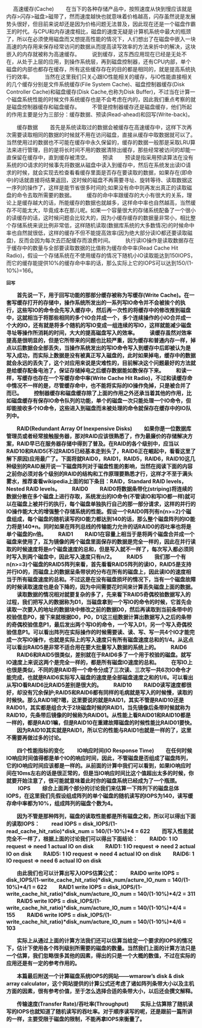　  高速缓存(Cache)
　　在当下的各种存储产品中，按照速度从快到慢应该就是内存>闪存>磁盘>磁带了，然而速度越快也就意味着价格越高，闪存虽然说是发展势头很好，但目前来说却还是因为价格问题无法普及，因此现在还是一个磁盘作霸王的时代。与CPU和内存速度相比，磁盘的速度无疑是计算机系统中最大的瓶颈了，所以在必须使用磁盘而又想提高性能的情况下，人们想出了在磁盘中嵌入一块高速的内存用来保存经常访问的数据从而提高读写效率的方法来折中的解决，这块嵌入的内存就被称为高速缓存。
　　说到缓存，这东西应用现在已经是无处不在，从处于上层的应用，到操作系统层，再到磁盘控制器，还有CPU内部，单个磁盘的内部也都存在缓存，所有这些缓存存在的目的都是相同的，就是提高系统执行的效率。
　　当然在这里我们只关心跟IO性能相关的缓存，与IO性能直接相关的几个缓存分别是文件系统缓存(File System Cache)、磁盘控制器缓存(Disk Controller Cache)和磁盘缓存(Disk Cache,也称为Disk Buffer)，不过当在计算一个磁盘系统性能的时候文件系统缓存也是不会考虑在内的，因此我们重点考察的就是磁盘控制器缓存和磁盘缓存。
　　不管是控制器缓存还是磁盘缓存，他们所起的作用主要是分为三部分：缓存数据、预读(Read-ahead)和回写(Write-back)。

　　缓存数据
　　首先是系统读取过的数据会被缓存在高速缓存中，这样下次再次需要读取相同的数据的时候就不用在访问磁盘，直接从缓存中取数据就可以了。当然使用过的数据也不可能在缓存中永久保留的，缓存的数据一般那是采取LRU算法来进行管理，目的是将长时间不用的数据清除出缓存，那些经常被访问的却能一直保留在缓存中，直到缓存被清空。
　　预读
　　预读是指采用预读算法在没有系统的IO请求的时候事先将数据从磁盘中读入到缓存中，然后在系统发出读IO请求的时候，就会实现去检查看看缓存里面是否存在要读取的数据，如果存在(即命中)的话就直接将结果返回，这时候的磁盘不再需要寻址、旋转等待、读取数据这一序列的操作了，这样是能节省很多时间的;如果没有命中则再发出真正的读取磁盘的命令去取所需要的数据。
　　缓存的命中率跟缓存的大小有很大的关系，理论上是缓存越大的话，所能缓存的数据也就越多，这样命中率也自然越高，当然缓存不可能太大，毕竟成本在那儿呢。如果一个容量很大的存储系统配备了一个很小的读缓存的话，这时候问题会比较大的，因为小缓存缓存的数据量非常小，相比整个存储系统来说比例非常低，这样随机读取(数据库系统的大多数情况)的时候命中率也自然就很低，这样的缓存不但不能提高效率(因为绝大部分读IO都还要读取磁盘)，反而会因为每次去匹配缓存而浪费时间。
　　执行读IO操作是读取数据存在于缓存中的数量与全部要读取数据的比值称为缓存命中率(Read Cache Hit Radio)，假设一个存储系统在不使用缓存的情况下随机小IO读取能达到150IOPS，而它的缓存能提供10%的缓存命中率的话，那么实际上它的IOPS可以达到150/(1-10%)=166。
　　
    <B>
    
    回写
　　首先说一下，用于回写功能的那部分缓存被称为写缓存(Write Cache)。在一套写缓存打开的存储中，操作系统所发出的一系列写IO命令并不会被挨个的执行，这些写IO的命令会先写入缓存中，然后再一次性的将缓存中的修改推到磁盘中，这就相当于将那些相同的多个IO合并成一个，多个连续操作的小IO合并成一个大的IO，还有就是将多个随机的写IO变成一组连续的写IO，这样就能减少磁盘寻址等操作所消耗的时间，大大的提高磁盘写入的效率。
　　读缓存虽然对效率提高是很明显的，但是它所带来的问题也比较严重，因为缓存和普通内存一样，掉点以后数据会全部丢失，当操作系统发出的写IO命令写入到缓存中后即被认为是写入成功，而实际上数据是没有被真正写入磁盘的，此时如果掉电，缓存中的数据就会永远的丢失了，这个对应用来说是灾难性的，目前解决这个问题最好的方法就是给缓存配备电池了，保证存储掉电之后缓存数据能如数保存下来。
　　和读一样，写缓存也存在一个写缓存命中率(Write Cache Hit Radio)，不过和读缓存命中情况不一样的是，尽管缓存命中，也不能将实际的IO操作免掉，只是被合并了而已。
　　控制器缓存和磁盘缓存除了上面的作用之外还承当着其他的作用，比如磁盘缓存有保存IO命令队列的功能，单个的磁盘一次只能处理一个IO命令，但却能接收多个IO命令，这些进入到磁盘而未被处理的命令就保存在缓存中的IO队列中。


　　RAID(Redundant Array Of Inexpensive Disks)
　　如果你是一位数据库管理员或者经常接触服务器，那对RAID应该很熟悉了，作为最廉价的存储解决方案，RAID早已在服务器存储中得到了普及。在RAID的各个级别中，应当以RAID10和RAID5(不过RAID5已经基本走到头了，RAID6正在崛起中，看看这里了解下原因)应用最广了。下面将就RAID0，RAID1，RAID5，RAID6，RAID10这几种级别的RAID展开说一下磁盘阵列对于磁盘性能的影响，当然在阅读下面的内容之前你必须对各个级别的RAID的结构和工作原理要熟悉才行，这样才不至于满头雾水，推荐查看wikipedia上面的如下条目：RAID，Standard RAID levels，Nested RAID levels。
　　RAID0
　　RAID0将数据条带化(striping)将连续的数据分散在多个磁盘上进行存取，系统发出的IO命令(不管读IO和写IO都一样)就可以在磁盘上被并行的执行，每个磁盘单独执行自己的那一部分请求，这样的并行的IO操作能大大的增强整个存储系统的性能。假设一个RAID0阵列有n(n>=2)个磁盘组成，每个磁盘的随机读写的IO能力都达到140的话，那么整个磁盘阵列的IO能力将是140*n。同时如果在阵列总线的传输能力允许的话RAID0的吞吐率也将是单个磁盘的n倍。
　　RAID1
　　RAID1在容量上相当于是将两个磁盘合并成一个磁盘来使用了，互为镜像的两个磁盘里面保存的数据是完全一样的，因此在并行读取的时候速度将是n个磁盘速度的总和，但是写入就不一样了，每次写入都必须同时写入到两个磁盘中，因此写入速度只有n/2。
　　RAID5
　　我们那一个有n(n>=3)个磁盘的RAID5阵列来看，首先看看RAID5阵列的读IO，RAID5是支持并行IO的，而磁盘上的数据呈条带状的分布在所有的磁盘上，因此读IO的速度相当于所有磁盘速度的总和。不过这是在没有磁盘损坏的情况下，当有一个磁盘故障的时候读取速度也是会下降的，因为中间需要花时间来计算丢失磁盘上面的数据。
　　读取数据的情况相对就要复杂的多了，先来看下RAID5奇偶校验数据写入的过程，我们把写入的数据称为D1，当磁盘拿到一个写IO的命令的时候，它首先会读取一次要入的地址的数据块中修改之前的数据D0，然后再读取到当前条带中的校验信息P0，接下来就根据D0，P0，D1这三组数据计算出数据写入之后的条带的奇偶校验信息P1，最后发出两个写IO的命令，一个写入D1，另一个写入奇偶校验信息P1。可以看出阵列在实际操作的时候需要读、读、写、写一共4个IO才能完成一次写IO操作，也就是实际上的写入速度只有所有磁盘速度总和的1/4。从这点可以看出RAID5是非常不适合用在要大批量写入数据的系统上的。
　　RAID6
　　RAID6和RAID5很类似，差别就在于RAID6多了一个用于校验的磁盘。就写IO速度上来说这两个是完全一样的，都是所有磁盘IO速度的总和。
　　在写IO上也很是类似，不同的是RAID将一个命令分成了三次读、三次写一共6次IO命令才能完成，也就是RAID6实际写入磁盘的速度是全部磁盘速度之和的1/6。可以看出从写IO看RAID6比RAID5差别是很大的。
　　RAID10
　　RAID0读写速度都很好，却没有冗余保护;RAID5和RAID6都有同样的毛病就是写入的时候慢，读取的时候快。那么RAID1呢?嗯，这里要说的就是RAID1，其实不管是RAID10还是RAID01，其实都是组合大于2块磁盘时候的RAID1，当先镜像后条带时候就称为RAID10，先条带后镜像的时候称为RAID01。从性能上看RAID01和RAID10都是一样的，都是RAID1嘛，但是RAID10在重建故障磁盘的时候性能比RAID01要快。
　　因为RAID10其实就是RAID1，所以它的性能与RAID1也就是一样的了，这里不需要再做过多的讨论。

　　四个性能指标的变化
　　
    IO响应时间(IO Response Time)
　　在任何时候IO响应时间值得都是单个IO的响应时间，因此，不管磁盘是否组成了磁盘阵列，它的IO响应时间应该都是一样的。从前面的计算中我们可以看到，如果IO响应时间在10ms左右的话是很正常的，但是当IO响应时间比这个值超出太多的时候，你就要开始注意了，很可能就意味着此时你的磁盘系统已经成为了一个瓶颈。
　　
    IOPS
　　综合上面两个部分的讨论我们来估算一下阵列下的磁盘总体IOPS，在这里我们先假设组成阵列的单个磁盘的随机读写的IOPS为140，读写缓存命中率都为10%，组成阵列的磁盘个数为4。
  
　　因为不管是那种阵列，磁盘的读取性能都是所有磁盘之和，所以可以得出下面的读取IOPS：
　　read IOPS = disk_IOPS/(1-read_cache_hit_ratio)*disk_num = 140/(1-10%)*4 = 622
　　而写入性能就完全不一样了，根据上面的讨论我们可以得出下面结论：
　　RAID0: 1 IO request => need 1 actual IO on disk
　　RAID1: 1 IO request => need 2 actual IO on disk
　　RAID5: 1 IO request => need 4 actual IO on disk
　　RAID6: 1 IO request => need 6 actual IO on disk
  
　　由此我们也可以计算出写入IOPS估算公式：
　　RAID0 write IOPS = disk_IOPS/(1-write_cache_hit_ratio)*disk_num/acture_IO_num = 140/(1-10%)*4/1 = 622
　　RAID1 write IOPS = disk_IOPS/(1-write_cache_hit_ratio)*disk_num/acture_IO_num = 140/(1-10%)*4/2 = 311
　　RAID5 write IOPS = disk_IOPS/(1-write_cache_hit_ratio)*disk_num/acture_IO_num = 140/(1-10%)*4/4 = 155
　　RAID6 write IOPS = disk_IOPS/(1-write_cache_hit_ratio)*disk_num/acture_IO_num = 140/(1-10%)*4/6 = 103
  
　　实际上从通过上面的计算方法我们还可以估算当给定一个要求的IOPS的情况下，估计下使用各个阵列级别所需要的磁盘的数量。当然我们上面的计算方法只是一个估算，我们忽略很多其他的因素，得出的只是一个大概的数值，不过在实际的应用还是有一定的参考作用的。
  
　　本篇最后附送一个计算磁盘系统IOPS的网站――wmarow’s disk & disk array calculator，这个网站提供的计算公式还考虑了诸如阵列条带大小以及主机方面的因素，很有参考价值，至于怎么选择合适的条带大小，以后还会撰文解释。
  
　　传输速度(Transfer Rate)/吞吐率(Throughput)
　　实际上估算除了随机读写的IOPS也就知道了随机读写的吞吐率。对于顺序读写的呢，还是跟前一篇所讲的一样，主要受限于磁盘的限制，不能再拿IOPS来衡量了。

